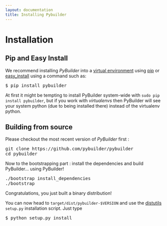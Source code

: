 ```yaml
---
layout: documentation
title: Installing Pybuilder
---
```


# Installation

## Pip and Easy Install

We recommend installing *PyBuilder* into a [virtual environment](http://pypi.python.org/pypi/virtualenv) using
[pip](http://pypi.python.org/pypi/pip) or [easy_install](http://packages.python.org/distribute/easy_install.html)
using a command such as:

<pre>$ pip install pybuilder</pre>

<div class="alert alert-warning">
At first it might be tempting to install PyBuilder system-wide with <code>sudo pip install pybuilder</code>,
but if you work with <em>virtualenvs</em> then PyBuilder will see your system python (due to being installed there)
instead of the virtualenv python.
</div>

## Building from source

Please checkout the most recent version of *PyBuilder* first :

<pre>
git clone https://github.com/pybuilder/pybuilder
cd pybuilder
</pre>

Now to the bootstrapping part : install the dependencies and build PyBuilder... using PyBuilder!

<pre>
./bootstrap install_dependencies
./bootstrap
</pre>

Congratulations, you just built a binary distribution!

You can now head to ```target/dist/pybuilder-$VERSION```
and use the [distutils](http://docs.python.org/distutils/index.html) ```setup.py``` installation script.
Just type
<pre>$ python setup.py install</pre>
